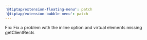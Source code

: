 ```yaml
---
'@tiptap/extension-floating-menu': patch
'@tiptap/extension-bubble-menu': patch
---
```


Fix: Fix a problem with the inline option and virtual elements missing getClientRects
